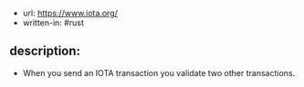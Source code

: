 
- url: https://www.iota.org/
- written-in: #rust

## description: 

- When you send an IOTA transaction you validate two other transactions.